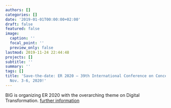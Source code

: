 ```yaml
---
authors: []
categories: []
date: '2019-01-01T00:00:00+02:00'
draft: false
featured: false
image:
  caption: ''
  focal_point: ''
  preview_only: false
lastmod: 2019-11-24 22:44:48
projects: []
subtitle: ''
summary: ''
tags: []
title: 'Save-the-date: ER 2020 – 39th International Conference on Conceptual Modeling,
  Nov. 3-6, 2020!'
---
```


BIG is organizing ER 2020 with the overarching theme on Digital Transformation. 
[further information](https://er2020.big.tuwien.ac.at/)

